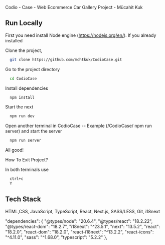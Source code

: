 Codio - Case - Web Ecommerce Car Gallery Project - Mücahit Kuk

## Run Locally

First you need install Node engine (https://nodejs.org/en/).
If you already installed

Clone the project, 


```bash
  git clone https://github.com/mchtkuk/CodioCase.git
```

Go to the project directory

```bash
  cd CodioCase
```

Install dependencies

```bash
  npm install
```

Start the next

```bash
  npm run dev
```

Open another terminal in CodioCase -- Example (/CodioCase/ npm run server) and start the server

```bash
  npm run server
```

All good!

How To Exit Project?

In both terminals use

```bash
  ctrl+c 
  Y
```

## Tech Stack


HTML,CSS, JavaScript, TypeScript, React, Next.js, SASS/LESS,
Git, i18next




"dependencies": {
    "@types/node": "20.6.4",
    "@types/react": "18.2.22",
    "@types/react-dom": "18.2.7",
    "i18next": "^23.5.1",
    "next": "13.5.2",
    "react": "18.2.0",
    "react-dom": "18.2.0",
    "react-i18next": "^13.2.2",
    "react-icons": "^4.11.0",
    "sass": "^1.68.0",
    "typescript": "5.2.2"
  },